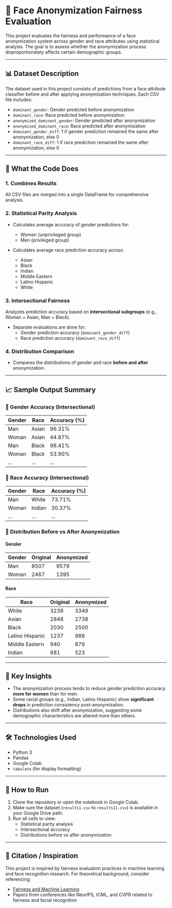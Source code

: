 # 👥 Face Anonymization Fairness Evaluation

This project evaluates the fairness and performance of a face anonymization system across gender and race attributes using statistical analysis. The goal is to assess whether the anonymization process disproportionately affects certain demographic groups.

---

## 📊 Dataset Description

The dataset used in this project consists of predictions from a face attribute classifier before and after applying anonymization techniques. Each CSV file includes:

- `dominant_gender`: Gender predicted before anonymization  
- `dominant_race`: Race predicted before anonymization  
- `anonymized_dominant_gender`: Gender predicted after anonymization  
- `anonymized_dominant_race`: Race predicted after anonymization  
- `dominant_gender_diff`: 1 if gender prediction remained the same after anonymization, else 0  
- `dominant_race_diff`: 1 if race prediction remained the same after anonymization, else 0  

---

## 🧮 What the Code Does

### 1. **Combines Results**
All CSV files are merged into a single DataFrame for comprehensive analysis.

### 2. **Statistical Parity Analysis**
- Calculates average accuracy of gender predictions for:
  - Women (unprivileged group)
  - Men (privileged group)

- Calculates average race prediction accuracy across:
  - Asian
  - Black
  - Indian
  - Middle Eastern
  - Latino Hispanic
  - White

### 3. **Intersectional Fairness**
Analyzes prediction accuracy based on **intersectional subgroups** (e.g., Woman + Asian, Man + Black).

- Separate evaluations are done for:
  - Gender prediction accuracy (`dominant_gender_diff`)
  - Race prediction accuracy (`dominant_race_diff`)

### 4. **Distribution Comparison**
- Compares the distributions of gender and race **before and after** anonymization.

---

## 📈 Sample Output Summary

### 🔹 Gender Accuracy (Intersectional)

| Gender | Race            | Accuracy (%) |
|--------|------------------|--------------|
| Man    | Asian            | 96.31%       |
| Woman  | Asian            | 44.87%       |
| Man    | Black            | 98.41%       |
| Woman  | Black            | 53.90%       |
| ...    | ...              | ...          |

### 🔹 Race Accuracy (Intersectional)

| Gender | Race            | Accuracy (%) |
|--------|------------------|--------------|
| Man    | White            | 73.71%       |
| Woman  | Indian           | 30.37%       |
| ...    | ...              | ...          |

### 🔹 Distribution Before vs After Anonymization

#### Gender

| Gender | Original | Anonymized |
|--------|----------|------------|
| Man    | 8507     | 9579       |
| Woman  | 2467     | 1395       |

#### Race

| Race             | Original | Anonymized |
|------------------|----------|------------|
| White            | 3238     | 3349       |
| Asian            | 2848     | 2738       |
| Black            | 2030     | 2500       |
| Latino Hispanic  | 1237     | 988        |
| Middle Eastern   | 940      | 876        |
| Indian           | 681      | 523        |

---

## 📌 Key Insights

- The anonymization process tends to reduce gender prediction accuracy **more for women** than for men.
- Some racial groups (e.g., Indian, Latino Hispanic) show **significant drops** in prediction consistency post-anonymization.
- Distributions also shift after anonymization, suggesting some demographic characteristics are altered more than others.

---

## 🛠️ Technologies Used

- Python 3  
- Pandas  
- Google Colab  
- `tabulate` (for display formatting)

---

## 📁 How to Run

1. Clone the repository or open the notebook in Google Colab.
2. Make sure the dataset (`results1.csv` to `results11.csv`) is available in your Google Drive path.
3. Run all cells to view:
   - Statistical parity analysis
   - Intersectional accuracy
   - Distributions before vs after anonymization

---

## 🧠 Citation / Inspiration

This project is inspired by fairness evaluation practices in machine learning and face recognition research. For theoretical background, consider referencing:

- [Fairness and Machine Learning](https://fairmlbook.org/)  
- Papers from conferences like NeurIPS, ICML, and CVPR related to fairness and facial recognition

